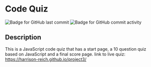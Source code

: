 # Code Quiz

![Badge for GitHub last commit](https://img.shields.io/github/last-commit/Harrison-Reich/project3?style=flat&logo=appveyor) ![Badge for GitHub commit activity](https://img.shields.io/github/commit-activity/w/Harrison-Reich/project3?color=purple)

  ## Description
  This is a JavaScript code quiz that has a start page, a 10 question quiz based on JavaScript and a final score page.
link to live quiz: https://harrison-reich.github.io/project3/
